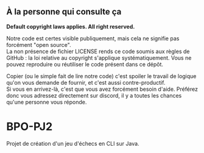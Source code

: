 ## À la personne qui consulte ça

**Default copyright laws applies. All right reserved.**

Notre code est certes visible publiquement, mais cela ne signifie pas forcément "open source".  
La non présence de fichier LICENSE rends ce code soumis aux règles de GitHub : la loi relative au copyright s'applique systématiquement.
Vous ne pouvez reproduire ou réutiliser le code présent dans ce dépôt. 

Copier (ou le simple fait de lire notre code) c'est spoiler le travail de logique qu'on vous demande de fournir, et c'est aussi contre-productif.  
Si vous en arrivez-là, c'est que vous avez forcément besoin d'aide. 
Préférez donc vous adressez directement sur discord, il y a toutes les chances qu'une personne vous réponde.


# BPO-PJ2

Projet de création d'un jeu d'échecs en CLI sur Java. 
